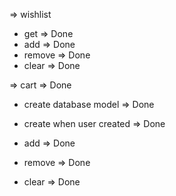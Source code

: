 

=> wishlist


- get => Done
- add => Done
- remove => Done
- clear => Done


=> cart => Done

- create database model => Done

- create when user created => Done
- add => Done
- remove => Done
- clear   => Done
